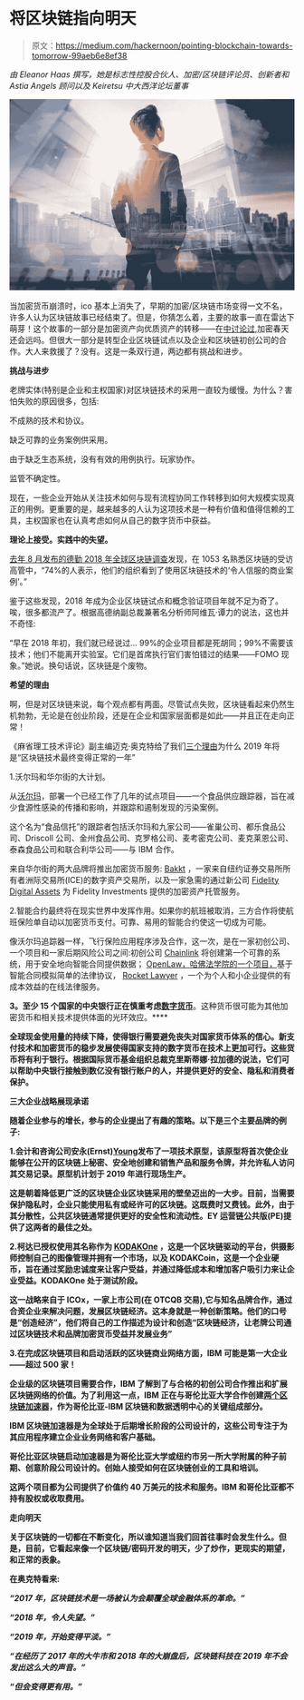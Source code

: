 # 将区块链指向明天

> 原文：<https://medium.com/hackernoon/pointing-blockchain-towards-tomorrow-99aeb6e8ef38>

*由 Eleanor Haas 撰写，她是标志性控股合伙人、加密/区块链评论员、创新者和 Astia Angels 顾问以及 Keiretsu 中大西洋论坛董事*

![](img/303f50d9e9a1c432255dc4aac6731d30.png)

当加密货币崩溃时，ico 基本上消失了，早期的加密/区块链市场变得一文不名，许多人认为区块链故事已经结束了。但是，你猜怎么着，主要的故事一直在雷达下萌芽！这个故事的一部分是加密资产向优质资产的转移——在[中讨论过,](https://hackernoon.com/can-crypto-spring-be-far-behind-5bbe1aeab96b)加密春天还会远吗。但很大一部分是转型企业区块链试点以及企业和区块链初创公司的合作。大人来救援了？没有。这是一条双行道，两边都有挑战和进步。

**挑战与进步**

老牌实体(特别是企业和主权国家)对区块链技术的采用一直较为缓慢。为什么？害怕失败的原因很多，包括:

不成熟的技术和协议。

缺乏可靠的业务案例供采用。

由于缺乏生态系统，没有有效的用例执行。玩家协作。

监管不确定性。

现在，一些企业开始从关注技术如何与现有流程协同工作转移到如何大规模实现真正的用例。更重要的是，越来越多的人认为这项技术是一种有价值和值得信赖的工具，主权国家也在认真考虑如何从自己的数字货币中获益。

**理论上接受。实践中的失望。**

[去年 8 月发布的德勤 2018 年全球区块链调查](https://bit.ly/2IOrPG9)发现，在 1053 名熟悉区块链的受访高管中，“74%的人表示，他们的组织看到了使用区块链技术的‘令人信服的商业案例’。”

鉴于这些发现，2018 年成为企业区块链试点和概念验证项目年就不足为奇了。唉，很多都流产了。根据高德纳副总裁兼著名分析师阿维瓦·谭力的说法，这也并不奇怪:

“早在 2018 年初，我们就已经说过… 99%的企业项目都是死胡同；99%不需要该技术；他们不能离开实验室。它们是首席执行官们害怕错过的结果——FOMO 现象。”她说。换句话说，区块链是个废物。

**希望的理由**

啊，但是对区块链来说，每个观点都有两面。尽管试点失败，区块链看起来仍然生机勃勃，无论是在创业阶段，还是在企业和国家层面都是如此——并且正在走向正常！

《麻省理工技术评论》副主编迈克·奥克特给了我们[三个理由](https://bit.ly/2F0XhU1)为什么 2019 年将是“区块链技术最终变得正常的一年”

1.沃尔玛和华尔街的大计划。

从[沃尔玛](https://bit.ly/2OPO0iK)，部署一个已经工作了几年的试点项目——一个食品供应跟踪器，旨在减少食源性感染的传播和影响，并跟踪和遏制发现的污染案例。

这个名为“食品信托”的跟踪者包括沃尔玛和九家公司——雀巢公司、都乐食品公司、Driscoll 公司、金州食品公司、克罗格公司、麦考密克公司、麦克莱恩公司、泰森食品公司和联合利华公司——与 IBM 合作。

来自华尔街的两大品牌将推出加密货币服务: [Bakkt](https://bit.ly/2LqVMyI) ，一家来自纽约证券交易所所有者洲际交易所(ICE)的数字资产交易所，以及一家急需的通过新公司 [Fidelity Digital Assets](https://bit.ly/2JOMhvZ) 为 Fidelity Investments 提供的加密资产托管服务。

2.智能合约最终将在现实世界中发挥作用。如果你的航班被取消，三方合作将使航班保险单自动以加密货币支付。可靠、易用的智能合约使这一切成为可能。

像沃尔玛追踪器一样，飞行保险应用程序涉及合作，这一次，是在一家初创公司、一个项目和一家后期风险公司之间:初创公司 [Chainlink](https://chain.link/) 将创建第一个可靠的系统，用于安全地向智能合同提供数据； [OpenLaw，哈佛法学院的一个项目，](https://openlaw.io/)基于智能合同模拟简单的法律协议， [Rocket Lawyer](https://www.rocketlawyer.com/) ，一个为个人和小企业提供的有成本效益的在线法律服务。

**3。至少 15 个国家的中央银行正在慎重考虑[**数字货币**](https://bit.ly/2QUQRvf)**。这种货币很可能为其他加密货币和相关技术提供体面的光环效应。****

**全球现金使用量的持续下降，使得银行需要避免丧失对国家货币体系的信心。新支付技术和加密货币的稳步发展使得国家支持的数字货币在技术上更加可行。这些货币将有利于银行。根据国际货币基金组织总裁克里斯蒂娜·拉加德的说法，它们可以帮助中央银行接触到数亿没有银行账户的人，并提供更好的安全、隐私和消费者保护。**

****三大企业战略展现承诺****

**随着企业参与的增长，参与的企业提出了有趣的策略。以下是三个主要品牌的例子:**

**1.会计和咨询公司安永(Ernst)[Young](https://cointelegraph.com/news/eth-zero-proof-prototype-models-has-ernst-young-done-what-ethereum-could-not)发布了一项技术原型，该原型将首次使企业能够在公开的区块链上秘密、安全地创建和销售产品和服务令牌，并允许私人访问其交易记录。原型机计划于 2019 年进行现场生产。**

**这是朝着降低更广泛的区块链企业区块链采用的壁垒迈出的一大步。目前，当需要保护隐私时，企业只能使用私有或经许可的区块链。这既费时又费钱。此外，由于其分散性，公共区块链通常提供更好的安全性和流动性。EY 运营链公共版(PE)提供了这两者的最佳之处。**

**2.柯达已授权使用其名称作为 [KODAKOne](https://kodakone.com/) ，这是一个区块链驱动的平台，供摄影师控制自己的图像管理并拥有一个市场，以及 KODAKCoin，这是一个企业硬币，旨在通过奖励忠诚度来让客户受益，并通过降低成本和增加客户吸引力来让企业受益。KODAKOne 处于测试阶段。**

**这一战略来自于 ICOx，一家上市公司(在 OTCQB 交易),它与知名品牌合作，通过合资企业来解决问题，发展区块链经济。这本身就是一种创新策略。他们的口号是“创造经济”，他们将自己的工作描述为设计和创造“区块链经济，让老牌公司通过区块链技术和品牌加密货币受益并发展业务”**

**3.在完成区块链项目和启动活跃的区块链商业网络方面，IBM 可能是第一大企业——超过 500 家！**

**企业级的区块链项目需要合作，IBM 了解到了与合格的初创公司合作推出和扩展区块链网络的价值。为了利用这一点，IBM 正在与哥伦比亚大学合作创建[两个区块链加速器](https://bit.ly/2QVW4yH)，作为哥伦比亚-IBM 区块链和数据透明中心的关键组成部分。**

**IBM 区块链加速器是为全球处于后期增长阶段的公司设计的，这些公司专注于为其应用程序建立企业业务网络和客户基础。**

**哥伦比亚区块链启动加速器是为哥伦比亚大学或纽约市另一所大学附属的种子前期、创意阶段公司设计的。创始人接受如何在区块链创业的工具和培训。**

**这两个项目都为公司提供了价值约 40 万美元的技术和服务。IBM 和哥伦比亚都不持有股权或收取费用。**

****走向明天****

**关于区块链的一切都在不断变化，所以谁知道当我们回首往事时会发生什么。但是，目前，它看起来像一个区块链/密码开发的明天，少了炒作，更现实的期望，和正常的表象。**

**在奥克特看来:**

***“2017 年，区块链技术是一场被认为会颠覆全球金融体系的革命。”***

***“2018 年，令人失望。”***

***“2019 年，开始变得平淡。”***

***“在经历了 2017 年的大牛市和 2018 年的大崩盘后，区块链科技在 2019 年不会发出这么大的声音。”***

***“但会变得更有用。”***